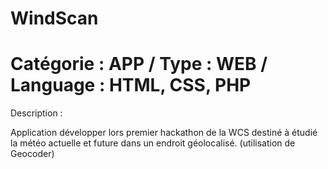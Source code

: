WindScan
==========
Catégorie : APP / Type : WEB / Language : HTML, CSS, PHP
==========

Description :

Application développer lors premier hackathon de la WCS destiné à étudié la météo actuelle et future dans un endroit géolocalisé. (utilisation de Geocoder)
